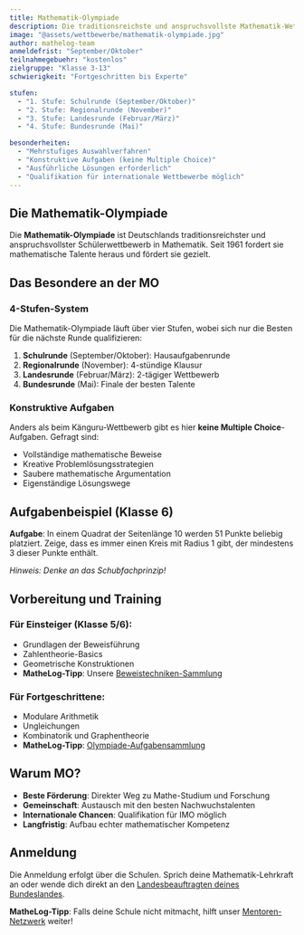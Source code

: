 ```yaml
---
title: Mathematik-Olympiade
description: Die traditionsreichste und anspruchsvollste Mathematik-Wettbewerb Deutschlands
image: "@assets/wettbewerbe/mathematik-olympiade.jpg"
author: mathelog-team
anmeldefrist: "September/Oktober"
teilnahmegebuehr: "kostenlos"
zielgruppe: "Klasse 3-13"
schwierigkeit: "Fortgeschritten bis Experte"

stufen:
  - "1. Stufe: Schulrunde (September/Oktober)"
  - "2. Stufe: Regionalrunde (November)" 
  - "3. Stufe: Landesrunde (Februar/März)"
  - "4. Stufe: Bundesrunde (Mai)"

besonderheiten:
  - "Mehrstufiges Auswahlverfahren"
  - "Konstruktive Aufgaben (keine Multiple Choice)"
  - "Ausführliche Lösungen erforderlich"
  - "Qualifikation für internationale Wettbewerbe möglich"
---
```


## Die Mathematik-Olympiade

Die **Mathematik-Olympiade** ist Deutschlands traditionsreichster und anspruchsvollster Schülerwettbewerb in Mathematik. Seit 1961 fordert sie mathematische Talente heraus und fördert sie gezielt.

## Das Besondere an der MO

### 4-Stufen-System
Die Mathematik-Olympiade läuft über vier Stufen, wobei sich nur die Besten für die nächste Runde qualifizieren:

1. **Schulrunde** (September/Oktober): Hausaufgabenrunde
2. **Regionalrunde** (November): 4-stündige Klausur  
3. **Landesrunde** (Februar/März): 2-tägiger Wettbewerb
4. **Bundesrunde** (Mai): Finale der besten Talente

### Konstruktive Aufgaben
Anders als beim Känguru-Wettbewerb gibt es hier **keine Multiple Choice**-Aufgaben. Gefragt sind:
- Vollständige mathematische Beweise
- Kreative Problemlösungsstrategien  
- Saubere mathematische Argumentation
- Eigenständige Lösungswege

## Aufgabenbeispiel (Klasse 6)

**Aufgabe**: In einem Quadrat der Seitenlänge 10 werden 51 Punkte beliebig platziert. Zeige, dass es immer einen Kreis mit Radius 1 gibt, der mindestens 3 dieser Punkte enthält.

*Hinweis: Denke an das Schubfachprinzip!*

## Vorbereitung und Training

### Für Einsteiger (Klasse 5/6):
- Grundlagen der Beweisführung
- Zahlentheorie-Basics  
- Geometrische Konstruktionen
- **MatheLog-Tipp**: Unsere [Beweistechniken-Sammlung](/materialien/beweise)

### Für Fortgeschrittene:
- Modulare Arithmetik
- Ungleichungen
- Kombinatorik und Graphentheorie
- **MatheLog-Tipp**: [Olympiade-Aufgabensammlung](/materialien/olympiade)

## Warum MO?

- **Beste Förderung**: Direkter Weg zu Mathe-Studium und Forschung
- **Gemeinschaft**: Austausch mit den besten Nachwuchstalenten
- **Internationale Chancen**: Qualifikation für IMO möglich
- **Langfristig**: Aufbau echter mathematischer Kompetenz

## Anmeldung

Die Anmeldung erfolgt über die Schulen. Sprich deine Mathematik-Lehrkraft an oder wende dich direkt an den [Landesbeauftragten deines Bundeslandes](https://www.mathematik-olympiaden.de/moev/index.php/aufgaben/aufgabenarchiv).

**MatheLog-Tipp**: Falls deine Schule nicht mitmacht, hilft unser [Mentoren-Netzwerk](/ueber#mentoren) weiter!
